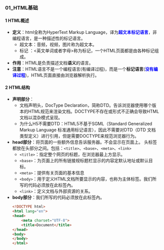 ### 01_HTML基础

#### 1 HTML概述
- **定义**：html全称为HyperText Markup Language，译为<font color=#0000ff>**超文本标记语言**</font>，非编程语言，是一种描述性的标记语言。
	- 超文本：音频，视频，图片称为超文本。
	- 标记 ：<英文单词或者字母>称为标记，一个HTML页面都是由各种标记组成。
- **作用**：HTML是负责描述文档**语义**的语言。
- **注意**：HTML语言不是一个编程语言(有编译过程)，而是一个**标记语言**(<font color=#0000ff>**没有编译过程**</font>)，HTML页面直接由浏览器解析执行。

#### 2 HTML结构
- **声明部分**：
	- 文档声明头，DocType Declaration，简称DTD。告诉浏览器使用哪个版本的HTML规范来渲染文档。DOCTYPE不存在或形式不正确会导致HTML文档以混杂模式呈现。
	- 为什么H5不需要DTD：HTML5不基于SGML（Standard Generalized Markup Language 标准通用标记语言），因此不需要对DTD（DTD 文档类型定义）进行引用，但是需要DOCTYPE来规范浏览器行为。
- **head部分**：将页面的一些额外信息告诉服务器。不会显示在页面上。
头标签都放在<head></head>头部分之间。包括：`<title>`、`<base>`、`<meta>`、`<link>`
	- `<title>`：指定整个网页的标题，在浏览器最上方显示。
	- `<base>`：为页面上的所有链接规标题栏显示的内容定默认地址或默认目标。
	- `<meta>`：提供有关页面的基本信息
	- `<body>`：用于定义HTML文档所要显示的内容，也称为主体标签。我们所写的代码必须放在此标签內。
	- `<link>`：定义文档与外部资源的关系。
- **body部分**：我们所写的代码必须放在此标签內。
	```html
	<!DOCTYPE html>
	<html lang="en">
	<head>
		<meta charset="UTF-8">
		<title>Document</title>
	</head>
	<body>
	</body>
	</html>
	```